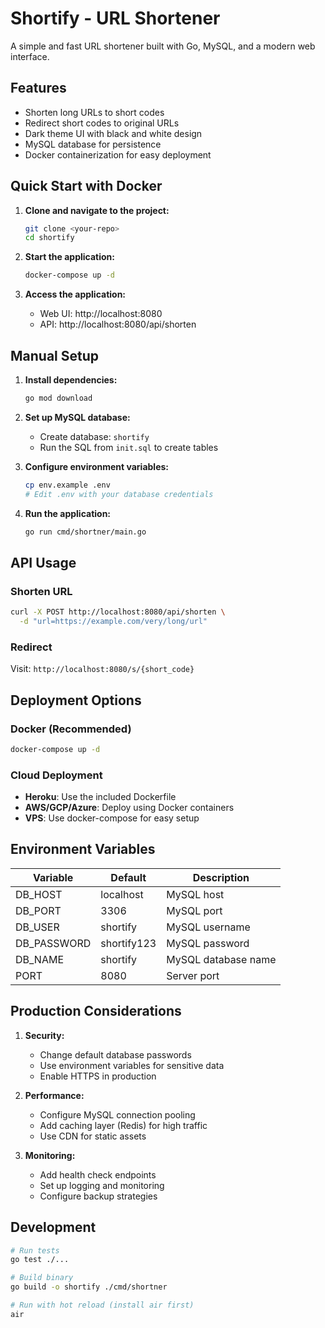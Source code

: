# Shortify - URL Shortener

A simple and fast URL shortener built with Go, MySQL, and a modern web interface.

## Features

- Shorten long URLs to short codes
- Redirect short codes to original URLs
- Dark theme UI with black and white design
- MySQL database for persistence
- Docker containerization for easy deployment

## Quick Start with Docker

1. **Clone and navigate to the project:**

   ```bash
   git clone <your-repo>
   cd shortify
   ```

2. **Start the application:**

   ```bash
   docker-compose up -d
   ```

3. **Access the application:**
   - Web UI: http://localhost:8080
   - API: http://localhost:8080/api/shorten

## Manual Setup

1. **Install dependencies:**

   ```bash
   go mod download
   ```

2. **Set up MySQL database:**

   - Create database: `shortify`
   - Run the SQL from `init.sql` to create tables

3. **Configure environment variables:**

   ```bash
   cp env.example .env
   # Edit .env with your database credentials
   ```

4. **Run the application:**
   ```bash
   go run cmd/shortner/main.go
   ```

## API Usage

### Shorten URL

```bash
curl -X POST http://localhost:8080/api/shorten \
  -d "url=https://example.com/very/long/url"
```

### Redirect

Visit: `http://localhost:8080/s/{short_code}`

## Deployment Options

### Docker (Recommended)

```bash
docker-compose up -d
```

### Cloud Deployment

- **Heroku**: Use the included Dockerfile
- **AWS/GCP/Azure**: Deploy using Docker containers
- **VPS**: Use docker-compose for easy setup

## Environment Variables

| Variable    | Default     | Description         |
| ----------- | ----------- | ------------------- |
| DB_HOST     | localhost   | MySQL host          |
| DB_PORT     | 3306        | MySQL port          |
| DB_USER     | shortify    | MySQL username      |
| DB_PASSWORD | shortify123 | MySQL password      |
| DB_NAME     | shortify    | MySQL database name |
| PORT        | 8080        | Server port         |

## Production Considerations

1. **Security:**

   - Change default database passwords
   - Use environment variables for sensitive data
   - Enable HTTPS in production

2. **Performance:**

   - Configure MySQL connection pooling
   - Add caching layer (Redis) for high traffic
   - Use CDN for static assets

3. **Monitoring:**
   - Add health check endpoints
   - Set up logging and monitoring
   - Configure backup strategies

## Development

```bash
# Run tests
go test ./...

# Build binary
go build -o shortify ./cmd/shortner

# Run with hot reload (install air first)
air
```
